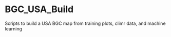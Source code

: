 # BGC_USA_Build
Scripts to build a USA BGC map from training plots, climr data, and machine learning
